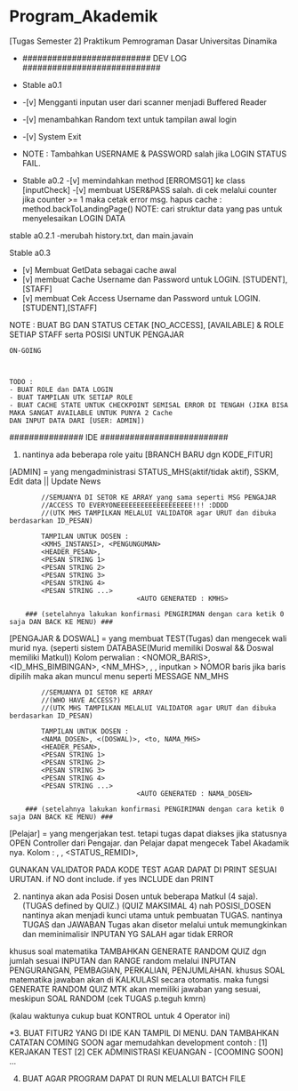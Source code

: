 # Program_Akademik

[Tugas Semester 2] Praktikum Pemrograman Dasar Universitas Dinamika

- ########################## DEV LOG ############################
- Stable a0.1
- -[v] Mengganti inputan user dari scanner menjadi Buffered Reader
- -[v] menambahkan Random text untuk tampilan awal login
- -[v] System Exit
- NOTE : Tambahkan USERNAME & PASSWORD salah jika LOGIN STATUS FAIL.

- Stable a0.2 -[v] memindahkan method [ERROMSG1] ke class [inputCheck] -[v] membuat USER&PASS salah. di cek melalui counter jika counter >=
  1 maka cetak error msg. hapus cache : method.backToLandingPage()
  NOTE: cari struktur data yang pas untuk menyelesaikan LOGIN DATA

stable a0.2.1
-merubah history.txt, dan main.javain

Stable a0.3

- [v] Membuat GetData sebagai cache awal
- [v] membuat Cache Username dan Password untuk LOGIN. [STUDENT],[STAFF]
- [v] membuat Cek Access Username dan Password untuk LOGIN. [STUDENT],[STAFF]

NOTE : BUAT BG DAN STATUS CETAK [NO_ACCESS], [AVAILABLE] & ROLE SETIAP STAFF serta POSISI UNTUK PENGAJAR

    ON-GOING



    TODO :
    - BUAT ROLE dan DATA LOGIN
    - BUAT TAMPILAN UTK SETIAP ROLE
    - BUAT CACHE STATE UNTUK CHECKPOINT SEMISAL ERROR DI TENGAH (JIKA BISA MAKA SANGAT AVAILABLE UNTUK PUNYA 2 Cache
    DAN INPUT DATA DARI [USER: ADMIN])

############### IDE ##########################

1. nantinya ada beberapa role yaitu [BRANCH BARU dgn KODE_FITUR]

[ADMIN] = yang mengadministrasi STATUS_MHS(aktif/tidak aktif), SSKM, Edit data || Update News

            //SEMUANYA DI SETOR KE ARRAY yang sama seperti MSG PENGAJAR
            //ACCESS TO EVERYONEEEEEEEEEEEEEEEEEEE!!! :DDDD
            //(UTK MHS TAMPILKAN MELALUI VALIDATOR agar URUT dan dibuka berdasarkan ID_PESAN)

            TAMPILAN UNTUK DOSEN :
            <KMHS_INSTANSI>, <PENGUNGUMAN>
            <HEADER_PESAN>,
            <PESAN STRING 1>
            <PESAN STRING 2>
            <PESAN STRING 3>
            <PESAN STRING 4>
            <PESAN STRING ...>
                                    <AUTO GENERATED : KMHS>

        ### (setelahnya lakukan konfirmasi PENGIRIMAN dengan cara ketik 0 saja DAN BACK KE MENU) ###

[PENGAJAR & DOSWAL] = yang membuat TEST(Tugas) dan mengecek wali murid nya.
(seperti sistem DATABASE(Murid memiliki Doswal && Doswal memiliki Matkul))
Kolom perwalian : <NOMOR_BARIS>, <ID_MHS_BIMBINGAN>, <NM_MHS>, <KODETEST>, <NILAI>, <REMIDIAL>
inputkan > NOMOR baris
jika baris dipilih maka akan muncul menu seperti MESSAGE NM_MHS

            //SEMUANYA DI SETOR KE ARRAY
            //(WHO HAVE ACCESS?)
            //(UTK MHS TAMPILKAN MELALUI VALIDATOR agar URUT dan dibuka berdasarkan ID_PESAN)

            TAMPILAN UNTUK DOSEN :
            <NAMA_DOSEN>, <(DOSWAL)>, <to, NAMA_MHS>
            <HEADER_PESAN>,
            <PESAN STRING 1>
            <PESAN STRING 2>
            <PESAN STRING 3>
            <PESAN STRING 4>
            <PESAN STRING ...>
                                    <AUTO GENERATED : NAMA_DOSEN>

        ### (setelahnya lakukan konfirmasi PENGIRIMAN dengan cara ketik 0 saja DAN BACK KE MENU) ###

[Pelajar] = yang mengerjakan test. tetapi tugas dapat diakses jika
statusnya OPEN Controller dari Pengajar. dan Pelajar dapat mengecek Tabel Akadamik nya.
Kolom : <KODETEST>, <NILAI>, <STATUS_REMIDI>, <GRADE>

GUNAKAN VALIDATOR PADA KODE TEST AGAR DAPAT DI PRINT SESUAI URUTAN. if NO dont include. if yes INCLUDE dan PRINT

2. nantinya akan ada Posisi Dosen untuk beberapa Matkul (4 saja). (TUGAS defined by QUIZ.) (QUIZ MAKSIMAL 4)
   nah POSISI_DOSEN nantinya akan menjadi kunci utama untuk pembuatan TUGAS. nantinya TUGAS dan JAWABAN Tugas
   akan disetor melalui <STRING> untuk memungkinkan dan meminimalisir INPUTAN YG SALAH agar tidak ERROR

khusus soal matematika TAMBAHKAN GENERATE RANDOM QUIZ dgn jumlah sesuai INPUTAN dan RANGE random melalui INPUTAN
PENGURANGAN,
PEMBAGIAN,
PERKALIAN,
PENJUMLAHAN.
khusus SOAL matematika jawaban akan di KALKULASI secara otomatis. maka fungsi GENERATE RANDOM QUIZ MTK akan
memiliki jawaban yang sesuai, meskipun SOAL RANDOM (cek TUGAS p.teguh kmrn)

(kalau waktunya cukup buat KONTROL untuk 4 Operator ini)

\*3. BUAT FITUR2 YANG DI IDE KAN TAMPIL DI MENU. DAN TAMBAHKAN CATATAN COMING SOON agar memudahkan development
contoh :
[1] KERJAKAN TEST
[2] CEK ADMINISTRASI KEUANGAN - [COOMING SOON]
...

4. BUAT AGAR PROGRAM DAPAT DI RUN MELALUI BATCH FILE

